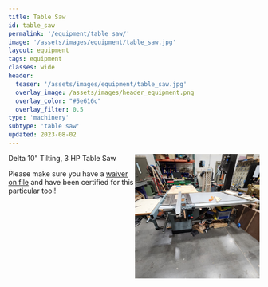 ```yaml
---
title: Table Saw
id: table_saw
permalink: '/equipment/table_saw/'
image: '/assets/images/equipment/table_saw.jpg'
layout: equipment
tags: equipment
classes: wide
header:
  teaser: '/assets/images/equipment/table_saw.jpg'
  overlay_image: /assets/images/header_equipment.png
  overlay_color: "#5e616c"
  overlay_filter: 0.5
type: 'machinery'
subtype: 'table saw'
updated: 2023-08-02
---
```

<img align="right" width="250" height="250" src="/assets/images/equipment/table_saw.jpg">

Delta 10" Tilting, 3 HP Table Saw

Please make sure you have a [waiver on file](/membership#liability-wavier) and have been certified for this particular tool!